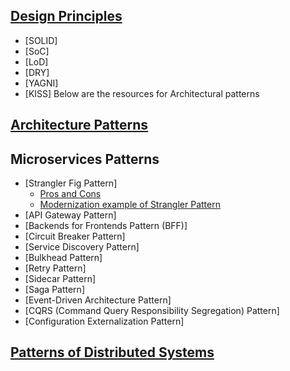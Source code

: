 ## [Design Principles]()
- [SOLID]
- [SoC]
- [LoD]
- [DRY]
- [YAGNI]
- [KISS]
Below are the resources for Architectural patterns
## [Architecture Patterns](https://learn.microsoft.com/en-us/azure/architecture/patterns/)
## Microservices Patterns
- [Strangler Fig Pattern]
  - [Pros and Cons](https://www.redhat.com/architect/pros-and-cons-strangler-architecture-pattern)
  - [Modernization example of Strangler Pattern](https://docs.aws.amazon.com/prescriptive-guidance/latest/modernization-aspnet-web-services/fig-pattern.html)
- [API Gateway Pattern]
- [Backends for Frontends Pattern (BFF)]
- [Circuit Breaker Pattern]
- [Service Discovery Pattern]
- [Bulkhead Pattern]
- [Retry Pattern]
- [Sidecar Pattern]
- [Saga Pattern]
- [Event-Driven Architecture Pattern]
- [CQRS (Command Query Responsibility Segregation) Pattern]
- [Configuration Externalization Pattern]
## [Patterns of Distributed Systems](https://martinfowler.com/articles/patterns-of-distributed-systems/)
